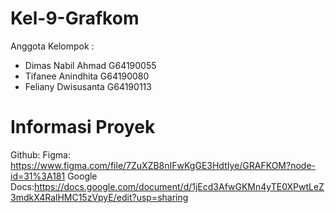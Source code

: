 # Kel-9-Grafkom
Anggota Kelompok :
- Dimas Nabil Ahmad G64190055
- Tifanee Anindhita G64190080
- Feliany Dwisusanta G64190113

# Informasi Proyek
Github: 
Figma: https://www.figma.com/file/7ZuXZB8nIFwKgGE3HdtIye/GRAFKOM?node-id=31%3A181
Google Docs:https://docs.google.com/document/d/1jEcd3AfwGKMn4yTE0XPwtLeZ3mdkX4RalHMC15zVpyE/edit?usp=sharing
